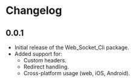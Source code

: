 # Changelog

## 0.0.1
- Initial release of the Web_Socket_Cli package.
- Added support for:
  - Custom headers.
  - Redirect handling.
  - Cross-platform usage (web, iOS, Android).